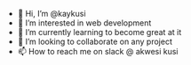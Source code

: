 - 👋 Hi, I’m @kaykusi
- 👀 I’m interested in web development
- 🌱 I’m currently learning to become great at it 
- 💞️ I’m looking to collaborate on any project
- 📫 How to reach me on slack @ akwesi kusi

<!---
kaykusi/kaykusi is a ✨ special ✨ repository because its `README.md` (this file) appears on your GitHub profile.
You can click the Preview link to take a look at your changes.
--->
